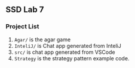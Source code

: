 ## SSD Lab 7

### Project List

1. `Agar/` is the agar game
2. `InteliJ/` is Chat app generated from InteliJ
3. `src/` is chat app generated from VSCode
4. `Strategy` is the strategy pattern example code.

